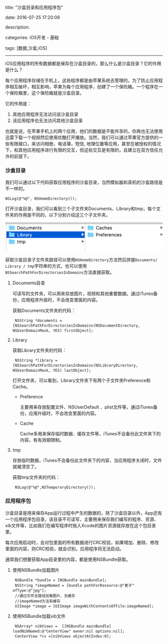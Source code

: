 title: "沙盒目录和应用程序包"

date: 2016-07-25 17:20:09

description:

categories: iOS开发 - 基础

tags: [数据,沙盒,iOS]

---

iOS应用程序的所有数据都是保存在沙盒目录的，那么什么是沙盒目录？它的作用是什么？

每个应用程序存储在手机上，这些程序都是由苹果系统去管理的。为了防止应用程序相互破坏，相互影响，苹果为每个应用程序，创建了一个保险箱。一个程序在一个保险箱里，这个保险箱就是沙盒目录。 

它的作用是：

1. 其他应用程序无法访问该沙盒目录
2. 该应用程序也无法访问其他沙盒目录

也就是说，在苹果手机上的两个应用，他们的数据是不能共享的，你再也无法使用迅雷下载一个视频然后使用优酷打开播放。当然，我们可以通过苹果官方提供的一些有限接口，来访问相册，电话簿，短信, 地理位置等应用，甚至在被授权的情况下，和其他应用程序进行有限的交互，但这些交互是有限的，且建立在双方信任允许的前提下。

<!--more-->

### 沙盒目录

我们可以通过以下代码获取应用程序的沙盒目录，当然模拟器和真机的沙盒路径是不一样的。

	NSLog(@"%@", NSHomeDirectory());

打开沙盒目录，我们可以看到三个子文件夹Documents、Library和tmp，每个文件夹的作用是不同的，以下分别介绍这三个子文件夹。

![](/img/iOS基础-沙盒目录和应用程序包/沙盒目录和应用程序包01.png)

获取沙盒目录子文件夹路径可以使用`NSHomeDirectory`方法然后拼接`Documents/ Library / tmp`字符串的方式，也可以使用`NSSearchPathForDirectoriesInDomains`方法直接获取。

1. Documents目录

	可读写的文件夹，可以用来存放图片，视频和其他重要数据。通过iTunes备份，应用程序升级时，不会改变里面的内容。
	
	获取Documents文件夹的代码：
	
		NSString *documents = [NSSearchPathForDirectoriesInDomains(NSDocumentDirectory, NSUserDomainMask, YES) firstObject];
	
2. Library

	获取Library文件夹的代码：
	
		NSString *library = [NSSearchPathForDirectoriesInDomains(NSLibraryDirectory, NSUserDomainMask, YES) lastObject];	

	打开文件夹，可以看到，Library文件夹下有两个子文件夹Preference和Cache。

	* Preference

		主要用来存放配置文件、NSUserDefault 、plist文件等，通过iTunes备份，应用升级时，不会改变里面的内容。
	
	* Cache 

		Cache多用来保存临时数据、缓存文件等，iTunes不会备份此文件夹下的内容，有有效期限制。

3. tmp 

	存放临时数据，iTunes不会备份此文件夹下的内容，当应用程序关闭时，文件就被清空了。
	
	获取tmp文件夹的代码：
		
		NSLog(@"%@",NSTemporaryDirectory());
		
### 应用程序包

沙盒目录是用来保存App运行过程中产生的数据的，除了沙盒目录以外，App还有一个应用程序包目录，该目录不可读写，主要用来保存我们编写的程序、资源、xib文件等，比如我们在编写程序时拖入Xcode的图片资源就存放在这个包目录里。
	
每次应用启动时，会对包里面的所有数据进行CRC校验，如果增加、删除、修改里面的内容，则CRC校验，就会识别，应用程序将无法启动。

通常我们想要获取App目录里的内容，都是使用NSBundle获取。

1. 使用NSBundle加载图片

		NSBundle *bundle = [NSBundle mainBundle];
		NSString *imageNamed = [bundle pathForResource:@"麦子" ofType:@"jpg"];
		//通过文件全路径加载图片，无缓存
		//imageNamed方法有缓存
		UIImage *image = [UIImage imageWithContentsOfFile:imageNamed];
	
2. 使用NSBundle加载xib文件

		NSArray* nibViews =  [[NSBundle mainBundle] loadNibNamed:@"CenterView" owner:nil options:nil];
		CenterView *cv =[nibViews objectAtIndex:0];
